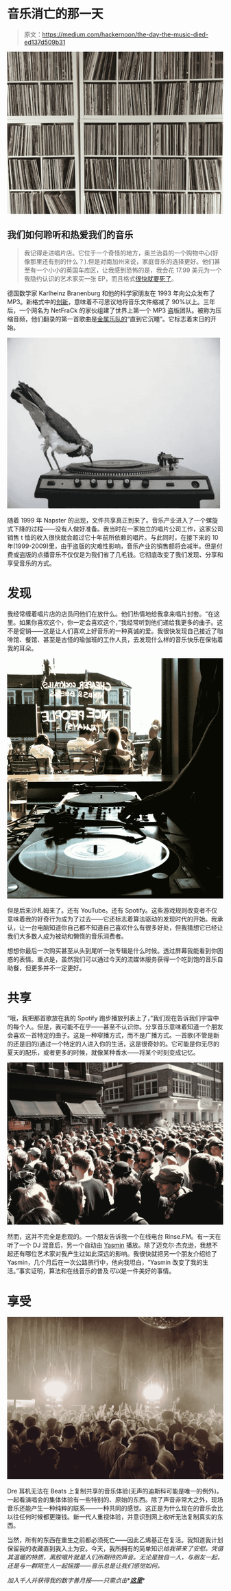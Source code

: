 # 音乐消亡的那一天

> 原文：<https://medium.com/hackernoon/the-day-the-music-died-ed137d509b31>

![](img/b40c00f6c1361f67d111baad15ea9fa8.png)

## 我们如何聆听和热爱我们的音乐

> 我记得走进唱片店。它位于一个奇怪的地方，奥兰治县的一个购物中心(好像那里还有别的什么？).但是对南加州来说，家庭音乐的选择更好。他们甚至有一个小小的英国车库区，让我感到恐怖的是，我会花 17.99 美元为一个我隐约认识的艺术家买一张 EP，而且格式[很快就要死了](https://www.inc.com/magazine/20000501/18689_pagen_3.html)。

德国数学家 Karlheinz Branenburg 和他的科学家朋友在 1993 年向公众发布了 MP3。新格式中的[创新](https://www.inc.com/erik-sherman/silicon-valleys-problem-and-why-music-startups-have-to-die.html)，意味着不可思议地将音乐文件缩减了 90%以上。三年后，一个网名为 NetFraCk 的家伙组建了世界上第一个 MP3 盗版团队。被称为压缩音频，他们翻录的第一首歌曲是[金属乐队的](https://www.inc.com/jeff-haden/does-your-business-need-to-create-raving-fans-metallica-provides-the-perfect-blu.html)“直到它沉睡”。它标志着末日的开始。

![](img/0abd62dc40896d1447110df7591267d0.png)

随着 1999 年 Napster 的出现，文件共享真正到来了。音乐产业进入了一个螺旋式下降的过程——没有人做好准备。我当时在一家独立的唱片公司工作，这家公司销售 t 恤的收入很快就会超过它十年前所依赖的唱片。与此同时，在接下来的 10 年(1999-2009)里，由于盗版的灾难性影响，音乐产业的销售额将会减半。但是付费或盗版的点播音乐不仅仅是为我们省了几毛钱。它彻底改变了我们发现、分享和享受音乐的方式。

# 发现

我经常缠着唱片店的店员问他们在放什么。他们热情地给我拿来唱片封套。“在这里。如果你喜欢这个，你一定会喜欢这个，”我经常听到他们递给我更多的曲子。这不是促销——这是让人们喜欢上好音乐的一种真诚的爱。我很快发现自己接近了咖啡馆、餐馆、甚至是古怪的瑜伽班的工作人员，去发现什么样的音乐快乐在保佑着我的耳朵。

![](img/99619bfa50e9ba7eedfe97feb4511c09.png)

但是后来沙札姆来了。还有 YouTube。还有 Spotify。这些游戏规则改变者不仅意味着我的好奇行为成为了过去——它还标志着算法驱动的发现时代的开始。我承认，让一台电脑知道你自己都不知道自己喜欢什么有很多好处，但我猜想它已经让我们大多数人成为被动和懒惰的音乐消费者。

想想你最后一次购买甚至从头到尾听一张专辑是什么时候。透过屏幕我能看到你困惑的表情。重点是，虽然我们可以通过今天的流媒体服务获得一个吃到饱的音乐自助餐，但更多并不一定更好。

# 共享

“哦，我把那首歌放在我的 Spotify 跑步播放列表上了，”我们现在告诉我们宇宙中的每个人。但是，我可能不在乎——甚至不认识你。分享音乐意味着知道一个朋友会喜欢一首特定的曲子。这是一种窄播方式，而不是广播方式。一首歌(不管是新的还是旧的)通过一个特定的人进入你的生活，这是很奇妙的。它可能是你无尽的夏天的配乐，或者更多的时候，就像某种香水——将某个时刻变成记忆。

![](img/8125a249487cd7af7aea891a9f36d8d4.png)

然而，这并不完全是悲观的。一个朋友告诉我一个在线电台 Rinse.FM。有一天在听了一个 DJ 混音后，另一个自动由 [Yasmin](https://soundcloud.com/rinsefm/yasmin290817) 播放。除了迈克尔·杰克逊，我想不起还有哪位艺术家对我产生过如此深远的影响。我很快就把另一个朋友介绍给了 Yasmin，几个月后在一次公路旅行中，他向我坦白，“Yasmin 改变了我的生活。”事实证明，算法和在线音乐的普及*可以*是一件美好的事情。

# 享受

![](img/38df24bfc098bd52a44ca56d7e28a528.png)

Dre 耳机无法在 Beats 上复制共享的音乐体验(无声的迪斯科可能是唯一的例外)。一起看演唱会的集体体验有一些特别的、原始的东西。除了声音非常大之外，现场音乐还能产生一种纯粹的联系——一种共同的感觉。这正是为什么现在的音乐会比以往任何时候都更赚钱。新一代人重视体验，并意识到网上收听无法复制真实的东西。

当然，所有的东西在重生之前都必须死亡——因此乙烯基正在复活。我知道我计划保留我的收藏直到我入土为安。今天，我所拥有的简单知识*给我带来了安慰。凭借其温暖的特质，黑胶唱片就是人们所期待的声音。无论是独自一人，与朋友一起，还是与一群陌生人一起摇摆——音乐总是让我们感觉如何。*

*加入千人并获得我的数字善月报——只需点击**[***这里***](https://www.jonasaltman.com/newsletter)*